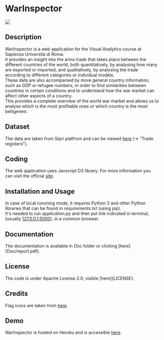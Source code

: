 # WarInspector
<img src="https://www.dis.uniroma1.it/sites/default/files/marchio%20logo%20eng%20jpg.jpg"> </br>

## Description
WarInspector is a web application for the Visual Analytics course at Sapienza Università di Roma. </br>
It provides an insight into the arms trade that takes place between the different countries of the world, both quantitatively, 
by analysing how many are exported or imported, and qualitatively, by analysing the trade according to different categories or individual models. </br>
These data are also accompanied by more general country information, such as GDP or refugee numbers, in order to find similarities between countries in certain conditions and to understand how 
the war market can affect other aspects of a country. </br>
This provides a complete overview of the world war market and allows us to analyse which is the most profitable ones or which country is the most belligerent.

## Dataset
The data are taken from Sipri platfrom and can be viewed [here](https://www.sipri.org/databases/armstransfers) (-> "Trade registers").

## Coding
The web application uses Javscript D3 library. For more information you can visit the official [site](https://d3js.org/).

## Installation and Usage
In case of local runnning mode, it requires Python 3 and other Python libraries that can be found in _requirements.txt_ (using pip). </br>
It's needed to run _application.py_ and then put link indicated in terminal, (usually [127.0.0.1:5000](127.0.0.1:5000)), in a common browser.

## Documentation
The documentation is available in _Doc_ folder or clicking [here]{Doc/report.pdf}.

## License
The code is under Apache License 2.0, visible [here]{LICENSE}.

## Credits
Flag icons are taken from [here](https://www.flaticon.com/packs/countrys-flags).

## Demo
WarInspector is hosted on Heroku and is accessible [here](https://war-inspector.herokuapp.com/).